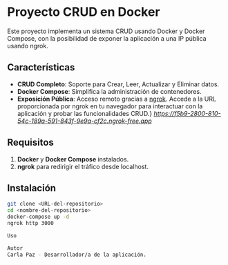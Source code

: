 # Proyecto CRUD en Docker

Este proyecto implementa un sistema CRUD usando Docker y Docker Compose, con la posibilidad de exponer la aplicación a una IP pública usando ngrok.

## Características

- **CRUD Completo**: Soporte para Crear, Leer, Actualizar y Eliminar datos.
- **Docker Compose**: Simplifica la administración de contenedores.
- **Exposición Pública**: Acceso remoto gracias a [ngrok](https://ngrok.com/). 
Accede a la URL proporcionada por ngrok en tu navegador para interactuar con la aplicación y probar las funcionalidades CRUD.}
*https://f5b9-2800-810-54c-189a-591-843f-9e9a-cf2c.ngrok-free.app*

## Requisitos

1. **Docker** y **Docker Compose** instalados.
2. **ngrok** para redirigir el tráfico desde localhost.

## Instalación

```bash
git clone <URL-del-repositorio>
cd <nombre-del-repositorio>
docker-compose up -d
ngrok http 3000

Uso 

Autor
Carla Paz - Desarrollador/a de la aplicación.



